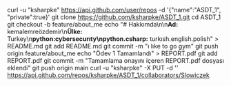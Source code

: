 curl -u "ksharpke" https://api.github.com/user/repos -d '{"name":"ASDT_1", "private":true}'
git clone https://github.com/ksharpke/ASDT_1.git
cd ASDT_1
git checkout -b feature/about_me
echo "# Hakkımda\n\n**Ad:** kemalemreözdemir\n**Ülke:** Turkey\n**python:**cybersecurıty\n**python.csharp:** turkısh.english.polish" > README.md
git add README.md
git commit -m "ı lıke to go gym"
git push origin feature/about_me
echo "Ödev 1 Tamamlandı" > REPORT.pdf
git add REPORT.pdf
git commit -m "Tamamlama onayını içeren REPORT.pdf dosyası eklendi"
git push origin main
curl -u "ksharpke" -X PUT -d '' https://api.github.com/repos/ksharpke/ASDT_1/collaborators/Slowiczek
